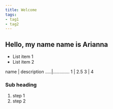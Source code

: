 ```yaml
---
title: Welcome
tags:
- tag1
- tag2
---
```


## Hello, my name name is Arianna

* List item 1
* List item 2

name | description
.....|.............
1    | 2.5
3    | 4

### Sub heading

1. step 1
1. step 2